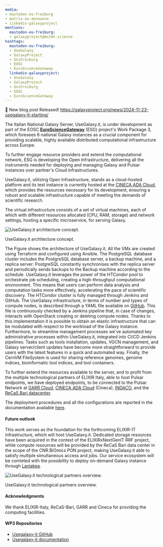 ```yaml
---
media:
- mastodon-eu-freiburg
- matrix-eu-announce
- linkedin-galaxyproject
mentions:
  mastodon-eu-freiburg:
  - galaxyproject@mstdn.science
hashtags:
  mastodon-eu-freiburg:
  - UseGalaxy
  - GalaxyProject
  - UniFreiburg
  - EOSC
  - EuroScienceGateway
  linkedin-galaxyproject:
  - UseGalaxy
  - GalaxyProject
  - UniFreiburg
  - EOSC
  - EuroScienceGateway
---
```

📝 New blog post Released!
https://galaxyproject.org/news/2024-11-23-usegalaxy-it-starting/

The Italian National Galaxy Server, UseGalaxy.it, is under development as part of the EOSC [**EuroScienceGateway**](https://galaxyproject.org/projects/esg/) (ESG)
project's Work Package 3, which foresees 6 national Galaxy instances as a crucial component for providing scalable, highly available distributed
computational infrastructure across Europe.

To further engage resource providers and extend the computational network, ESG is developing the Open Infrastructure,
delivering all the instruments needed for deploying and managing Galaxy and Pulsar instances over partner's Cloud infrastructures.

UseGalaxy.it, utilizing Open Infrastructure, stands as a cloud\-hosted platform and its test instance is currently
hosted at the [CINECA ADA Cloud](https://adacloud.hpc.cineca.it), which provides the resources necessary for its development, ensuring a robust and scalable infrastructure capable of meeting the demands of scientific research.

The virtual infrastructure consists of a set of virtual machines, each of which with different resources allocated (CPU, RAM, storage) and network settings, hosting a specific microservice, for serving Galaxy.

![UseGalaxy.it architecture concept.](https://galaxyproject.org/news/2024-11-23-usegalaxy-it-starting/esg_usegalaxy_it_architecture.png)

 UseGalaxy.it architecture concept.

  

  

The Figure shows the architecture of UseGalaxy.it. All the VMs are created using Terraform and configured using Ansible. The PostgreSQL database cluster includes the PostgreSQL database server, a backup machine, and a replica server: PostgreSQL constantly synchronises with the replica server and periodically sends backups to the Backup machine according to the schedule. UseGalaxy.it leverages the power of the HTCondor pool to orchestrate job scheduling, creating a high\-throughput computational environment. This means that users can perform data analysis and computation tasks more effectively, accelerating the pace of scientific discovery. The HTCondor cluster is fully managed through Jenkins and GitHub. The UseGalaxy infrastructure, in terms of number and types of compute nodes, is described through a YAML file available on [GitHub](https://github.com/usegalaxy-it/vgcn-infrastructure). This file is continuously checked by a Jenkins pipeline that, in case of changes, interacts with OpenStack creating or deleting compute nodes. Thanks to this implementation it is possible to obtain an elastic infrastructure that can be modulated with respect to the workload of the Galaxy instance. Furthermore, to streamline management processes we've automated key administrative processes within UseGalaxy.it, integrated into CI/CD Jenkins pipelines. Tasks such as tools installation, updates, VGCN management, and Galaxy server/client updates have become more straightforward to provide users with the latest features in a quick and automated way. Finally, the CernVM FileSystem is used for sharing reference genomes, genome indices, bioinformatic tool indices, and tool containers.

To further extend the resources available to the server, and to profit from the multiple technological partners of ELIXIR Italy, able to host Pulsar endpoints, we have deployed endpoints, to be connected to the Pulsar Network at [GARR Cloud](https://cloud.garr.it/), [CINECA ADA Cloud](https://adacloud.hpc.cineca.it) (Cineca), [INDACO](https://www.indaco.unimi.it/), and the [ReCaS Bari datacenter](https://www.recas-bari.it/).

The deployment procedures and all the configurations are reported in the documentation available [here](https://usegalaxy-it.github.io/documentation/).

#### Future outlook

This work serves as the foundation for the forthcoming ELIXIR\-IT infrastructure, which will host UseGalaxy.it. Dedicated storage resources have been acquired in the context of the ELIXIRxNextGenIT RRF project, while compute resources will be provided by the ReCaS Bari data center in the scope of the CNR.BiOmics PON project, making UseGalaxy.it able to satisfy multiple simultaneous access and jobs. Our service ecosystem will be comleted with the possibility to deploy on\-demand Galaxy instance through [Laniakea](https://laniakea-elixir-it.github.io/).

![UseGalaxy.it technological partners overview.](https://galaxyproject.org/news/2024-11-23-usegalaxy-it-starting/usegalaxy-it-all-partners.png)

 UseGalaxy.it technological partners overview.

  

  

#### Acknowledgments

We thank ELIXIR\-Italy, ReCaS\-Bari, GARR and Cineca for providing the computing facilities.

#### WP3 Repositories

* [Usegalaxy\-it GitHub](https://github.com/usegalaxy-it/)
* [Usegalaxy\-it documentation](https://usegalaxy-it.github.io/documentation/)